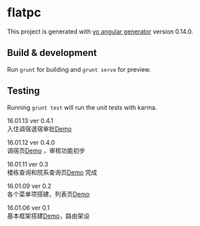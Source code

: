 # flatpc

This project is generated with [yo angular generator](https://github.com/yeoman/generator-angular)
version 0.14.0.

## Build & development

Run `grunt` for building and `grunt serve` for preview.

## Testing

Running `grunt test` will run the unit tests with karma.


    
16.01.13 ver 0.4.1  
入住调宿退宿审批<a target="_blank" href="http://test.houqinbao.com/wang/flatpc/#/live">Demo</a>  

16.01.12 ver 0.4.0  
调宿页<a target="_blank" href="http://test.houqinbao.com/wang/flatpc/#/live">Demo</a>  ，审核功能初步

16.01.11 ver 0.3  
楼栋查询和院系查询页<a target="_blank" href="http://test.houqinbao.com/wang/flatpc/#/flat">Demo</a>  完成

16.01.09 ver 0.2  
各个菜单项搭建，列表页<a target="_blank" href="http://test.houqinbao.com/wang/flatpc/#/list">Demo</a>
  
16.01.06 ver 0.1  
基本框架搭建<a target="_blank" href="http://test.houqinbao.com/wang/flatpc">Demo</a>，路由架设  
